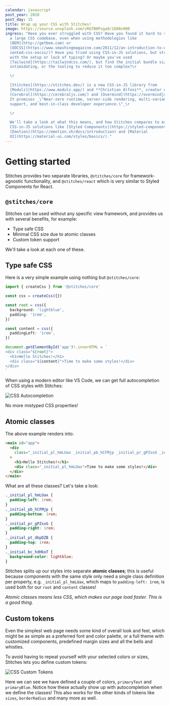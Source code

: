 ```yaml
---
calendar: javascript
post_year: 2020
post_day: 15
title: Wrap up your CSS with Stitches!
image: https://source.unsplash.com/vRGfB0Pxga0/1600x900
ingress: "Have you ever struggled with CSS? Have you found it hard to structure
  a large CSS codebase, even when using methodologies like
  [BEM](http://getbem.com) or
  [OOCSS](https://www.smashingmagazine.com/2011/12/an-introduction-to-object-or\
  iented-css-oocss/)? Have you tried using CSS-in-JS solutions, but struggled
  with the setup or lack of typing? Or maybe you've used
  [Tailwind](https://tailwindcss.com/), but find the initial bundle size
  intimidating, or the tooling to reduce it too complex?\r

  \r

  [Stitches](https://stitches.dev/) is a new CSS-in-JS library from
  [Modulz](https://www.modulz.app/) and **Christian Alfoni**, creator of
  [Cerebral](https://cerebraljs.com/) and [Overmind](https://overmindjs.org/).
  It promises _\"Near-zero runtime, server-side rendering, multi-variant
  support, and best-in-class developer experience.\"_\r

  \r

  We'll take a look at what this means, and how Stitches compares to existing
  CSS-in-JS solutions like [Styled Components](https://styled-components.com/),
  [Emotion](https://emotion.sh/docs/introduction) and [Material
  UI](https://material-ui.com/styles/basics/)."
---
```


# Getting started

Stitches provides two separate libraries, `@stitches/core` for framework-agnostic functionality, and `@stitches/react` which is very similar to Styled Components for React.

## `@stitches/core`

Stitches can be used without any specific view framework, and provides us with several benefits, for example:

- Type safe CSS
- Minimal CSS size due to atomic classes
- Custom token support

We'll take a look at each one of these.

## Type safe CSS

Here is a very simple example using nothing but `@stitches/core`:

```typescript
import { createCss } from '@stitches/core'

const css = createCss({})

const root = css({
  background: 'lightblue',
  padding: '1rem',
})

const content = css({
  paddingLeft: '1rem',
})

document.getElementById('app')!.innerHTML = `
<div class="${root}">
  <h1>Hello Stitches!</h1>
  <div class="${content}">Time to make some styles!</div>
</div>
`
```

When using a modern editor like VS Code, we can get full autocompletion of CSS styles with Stitches:

<p><img src="/assets/stitches-01.png" alt="CSS Autocompletion" style="width: auto; max-width: 100%;" /></p>

No more mistyped CSS properties!

## Atomic classes

The above example renders into:

```html
<main id="app">
  <div
    class="_initial_pl_hmLUax _initial_pb_hCFMjp _initial_pr_gPZsxG _initial_pt_dbpDZB _initial_bc_hdHkoT"
  >
    <h1>Hello Stitches!</h1>
    <div class="_initial_pl_hmLUax">Time to make some styles!</div>
  </div>
</main>
```

What are all these classes? Let's take a look:

```css
._initial_pl_hmLUax {
  padding-left: 1rem;
}
._initial_pb_hCFMjp {
  padding-bottom: 1rem;
}
._initial_pr_gPZsxG {
  padding-right: 1rem;
}
._initial_pt_dbpDZB {
  padding-top: 1rem;
}
._initial_bc_hdHkoT {
  background-color: lightblue;
}
```

Stitches splits up our styles into separate **atomic classes**; this is useful because components with the same style only need a single class definition per property, e.g. `_initial_pl_hmLUax`, which maps to `padding-left: 1rem`, is used both for our `root` and `content` classes!

_Atomic classes means less CSS, which makes our page load faster. This is a good thing._

## Custom tokens

Even the simplest web page needs some kind of overall look and feel, which might be as simple as a preferred font and color palette, or a full theme with customized components, predefined margin sizes and all the bells and whistles.

To avoid having to repeat yourself with your selected colors or sizes, Stitches lets you define custom tokens:

<p><img src="/assets/stitches-02.png" alt="CSS Custom Tokens" style="width: auto; max-width: 100%;" /></p>

Here we can see we have defined a couple of colors, `primaryText` and `primaryBlue`. Notice how these actually show up with autocompletion when we define the classes! This also works for the other kinds of tokens like `sizes`, `borderRadius` and many more as well.
